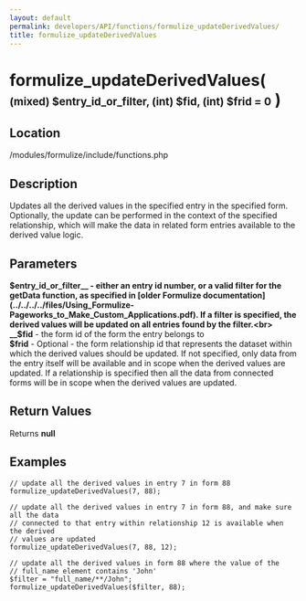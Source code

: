```yaml
---
layout: default
permalink: developers/API/functions/formulize_updateDerivedValues/
title: formulize_updateDerivedValues
---
```


# formulize_updateDerivedValues( <span style='font-size: 14pt;'>(mixed) $entry_id_or_filter, (int) $fid, (int) $frid = 0</span> )

## Location

/modules/formulize/include/functions.php

## Description

Updates all the derived values in the specified entry in the specified form. Optionally, the update can be performed in the context of the specified relationship, which will make the data in related form entries available to the derived value logic.

## Parameters

__$entry_id_or_filter__ - either an entry id number, or a valid filter for the getData function, as specified in [older Formulize documentation](../../../../files/Using_Formulize-Pageworks_to_Make_Custom_Applications.pdf). If a filter is specified, the derived values will be updated on all entries found by the filter.<br>
__$fid__ - the form id of the form the entry belongs to<br>
__$frid__ - Optional - the form relationship id that represents the dataset within which the derived values should be updated. If not specified, only data from the entry itself will be available and in scope when the derived values are updated. If a relationship is specified then all the data from connected forms will be in scope when the derived values are updated.

## Return Values

Returns __null__

## Examples

~~~
// update all the derived values in entry 7 in form 88
formulize_updateDerivedValues(7, 88);
~~~

~~~
// update all the derived values in entry 7 in form 88, and make sure all the data
// connected to that entry within relationship 12 is available when the derived
// values are updated
formulize_updateDerivedValues(7, 88, 12);
~~~

~~~
// update all the derived values in form 88 where the value of the
// full_name element contains 'John'
$filter = "full_name/**/John";
formulize_updateDerivedValues($filter, 88);
~~~
